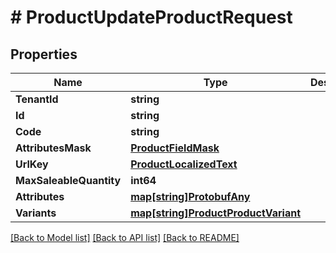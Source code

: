 # # ProductUpdateProductRequest


## Properties 


Name | Type | Description | Notes
------------ | ------------- | ------------- | -------------
**TenantId**| **string** |   | [optional]
**Id**| **string** |   | [optional]
**Code**| **string** |   | [optional]
**AttributesMask**| [**ProductFieldMask**](ProductFieldMask.md) |   | [optional]
**UrlKey**| [**ProductLocalizedText**](ProductLocalizedText.md) |   | [optional]
**MaxSaleableQuantity**| **int64** |   | [optional]
**Attributes**| [**map[string]ProtobufAny**](ProtobufAny.md) |   | [optional]
**Variants**| [**map[string]ProductProductVariant**](ProductProductVariant.md) |   | [optional]


[[Back to Model list]](../../README.md#models) [[Back to API list]](../../README.md#endpoints) [[Back to README]](../../README.md)

